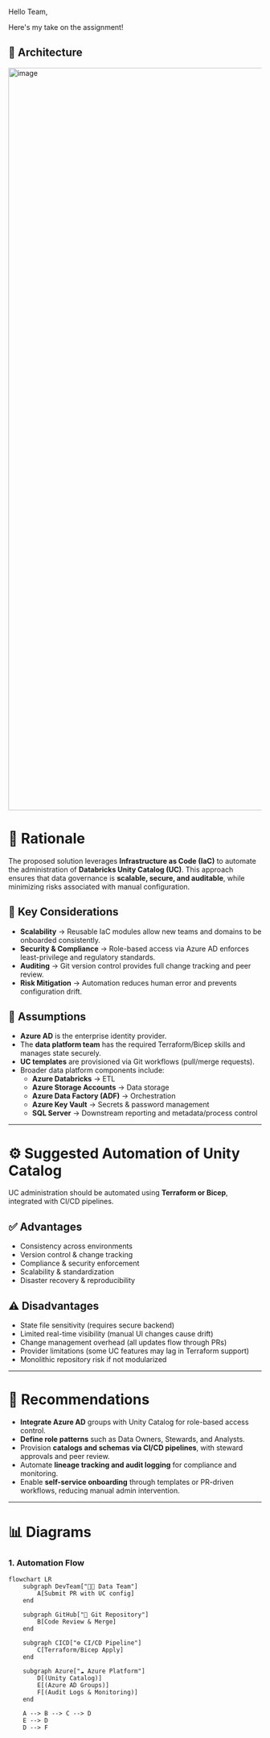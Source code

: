 Hello Team,

Here's my take on the assignment!

## 📌 Architecture
<img width="1024" height="1473" alt="image" src="https://github.com/user-attachments/assets/1ed453bc-20e8-4051-9f8b-66987eb27cdb" />

# 📄 Rationale  

The proposed solution leverages **Infrastructure as Code (IaC)** to automate the administration of **Databricks Unity Catalog (UC)**. This approach ensures that data governance is **scalable, secure, and auditable**, while minimizing risks associated with manual configuration.  

## 🔑 Key Considerations  
- **Scalability** → Reusable IaC modules allow new teams and domains to be onboarded consistently.  
- **Security & Compliance** → Role-based access via Azure AD enforces least-privilege and regulatory standards.  
- **Auditing** → Git version control provides full change tracking and peer review.  
- **Risk Mitigation** → Automation reduces human error and prevents configuration drift.  

## 📌 Assumptions  
- **Azure AD** is the enterprise identity provider.  
- The **data platform team** has the required Terraform/Bicep skills and manages state securely.  
- **UC templates** are provisioned via Git workflows (pull/merge requests).  
- Broader data platform components include:  
  - **Azure Databricks** → ETL  
  - **Azure Storage Accounts** → Data storage  
  - **Azure Data Factory (ADF)** → Orchestration  
  - **Azure Key Vault** → Secrets & password management  
  - **SQL Server** → Downstream reporting and metadata/process control  

---

# ⚙️ Suggested Automation of Unity Catalog  

UC administration should be automated using **Terraform or Bicep**, integrated with CI/CD pipelines.  

## ✅ Advantages  
- Consistency across environments  
- Version control & change tracking  
- Compliance & security enforcement  
- Scalability & standardization  
- Disaster recovery & reproducibility  

## ⚠️ Disadvantages  
- State file sensitivity (requires secure backend)  
- Limited real-time visibility (manual UI changes cause drift)  
- Change management overhead (all updates flow through PRs)  
- Provider limitations (some UC features may lag in Terraform support)  
- Monolithic repository risk if not modularized  

---

# 🚀 Recommendations  
- **Integrate Azure AD** groups with Unity Catalog for role-based access control.  
- **Define role patterns** such as Data Owners, Stewards, and Analysts.  
- Provision **catalogs and schemas via CI/CD pipelines**, with steward approvals and peer review.  
- Automate **lineage tracking and audit logging** for compliance and monitoring.  
- Enable **self-service onboarding** through templates or PR-driven workflows, reducing manual admin intervention.  

---

# 📊 Diagrams  

### 1. Automation Flow  
```mermaid
flowchart LR
    subgraph DevTeam["👩‍💻 Data Team"]
        A[Submit PR with UC config]
    end

    subgraph GitHub["📂 Git Repository"]
        B[Code Review & Merge]
    end

    subgraph CICD["⚙️ CI/CD Pipeline"]
        C[Terraform/Bicep Apply]
    end

    subgraph Azure["☁️ Azure Platform"]
        D[(Unity Catalog)]
        E[(Azure AD Groups)]
        F[(Audit Logs & Monitoring)]
    end

    A --> B --> C --> D
    E --> D
    D --> F
```


